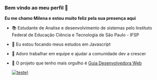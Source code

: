 ### Bem vindo ao meu perfil 🖖
**Eu me chamo Milena e estou muito feliz pela sua presença aqui**
- 📚 Estudante de Analise e desenvolvimento de sistemas pelo Instituto Federal de Educação Ciência e Tecnologia de São Paulo - IFSP
- 🦏 Eu estou focando meus estudos em Javascript
- 🤝 Adoro trabalhar em equipe e ajudar a comunidade dev a crescer
- 🥰 O projeto que tenho mais orgulho é [Guia Desenvolvedora Web](https://github.com/MilenaCarecho/GuiaDesenvolvedoraWeb)

   [![teste](https://user-images.githubusercontent.com/37448340/87267194-5a2c8c80-c49d-11ea-95a5-993860580961.png))](https://www.linkedin.com/in/milena-carecho-24b1ba142/)
  
